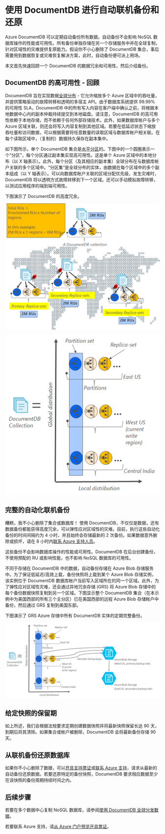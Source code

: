 <properties
    pageTitle="使用 DocumentDB 进行联机备份和还原 | Azure"
    description="了解如何使用 Azure DocumentDB 执行 NoSQL 数据库的自动备份和还原。"
    keywords="备份和还原, 联机备份"
    services="documentdb"
    documentationcenter=""
    author="RahulPrasad16"
    manager="jhubbard"
    editor="monicar" />
<tags
    ms.assetid="98eade4a-7ef4-4667-b167-6603ecd80b79"
    ms.service="documentdb"
    ms.workload="data-services"
    ms.tgt_pltfrm="na"
    ms.devlang="multiple"
    ms.topic="article"
    ms.date="02/06/2017"
    wacn.date="03/22/2017"
    ms.author="raprasa" />  


# 使用 DocumentDB 进行自动联机备份和还原
Azure DocumentDB 可以定期自动备份所有数据。自动备份不会影响 NoSQL 数据库操作的性能或可用性。所有备份单独存储在另一个存储服务中并在全球复制，针对区域性的灾难提供复原能力。假设你不小心删除了 DocumentDB 集合，事后需要用到数据恢复或灾难恢复解决方案，此时，自动备份便可派上用场。

本文首先快速回顾一个 DocumentDB 的数据冗余和可用性，然后介绍备份。

## DocumentDB 的高可用性 - 回顾
DocumentDB 旨在实现数据[全球分布](/documentation/articles/documentdb-distribute-data-globally/) - 它允许缩放多个 Azure 区域中的吞吐量，并提供策略驱动的故障转移和透明的多宿主 API。由于数据库系统提供 99.99% 的可用性 SLA，DocumentDB 中的所有写入内容在客户端中确认之前，将根据本地数据中心内的副本仲裁持续提交到本地磁盘。请注意，DocumentDB 的高可用性依赖于本地存储，而不依赖于任何外部存储技术。此外，如果数据库帐户与多个 Azure 区域关联，则还会将写入内容复制到其他区域。若要在低延迟状态下缩放吞吐量和访问数据，可以根据需要将任意数量的读取区域与数据库帐户相关联。在每个读取区域中，（复制的）数据持久保存在副本集中。

如下图所示，单个 DocumentDB 集合是[水平分区](/documentation/articles/documentdb-partition-data/)的。下图中的一个圆圈表示一个“分区”，每个分区通过副本集实现高可用性。这是单个 Azure 区域中的本地分布（以 X 轴表示）。此外，每个分区（及其相应的副本集）全球分布在与数据库帐户关联的多个区域中。“分区集”是全球分布的实体，由数据在每个区域中的多个副本组成（以 Y 轴表示）。可以向数据库帐户关联的区域分配优先级，发生灾难时，DocumentDB 将以透明方式故障转移到下一个区域。还可以手动模拟故障转移，以测试应用程序的端到端可用性。

下图演示了 DocumentDB 的高度冗余。

![DocumentDB 的高度冗余](./media/documentdb-online-backup-and-restore/azure-documentdb-nosql-database-redundancy.png)  


![DocumentDB 的高度冗余](./media/documentdb-online-backup-and-restore/azure-documentdb-nosql-database-global-distribution.png)  


## 完整的自动化联机备份
糟糕，我不小心删除了集合或数据库！ 使用 DocumentDB，不仅仅是数据，还有数据备份都能获得高度冗余，可以弹性应对区域性的灾难。目前，执行这些自动化备份的时间间隔约为 4 小时，并且始终会存储最新的 2 次备份。如果数据意外删除或损坏，请在 8 小时内[联系 Azure 支持人员](/support/contact/)。

这些备份不会影响数据库操作的性能或可用性。DocumentDB 在后台创建备份，不使用预配的 RU 或影响性能，也不影响 NoSQL 数据库的可用性。

不同于存储在 DocumentDB 中的数据，自动备份存储在 Azure Blob 存储服务中。为了保证低延迟/高效上载，备份快照将上载到某个 Azure Blob 存储实例，该实例位于 DocumentDB 数据库帐户当前写入区域所在的同一个区域。此外，为了弹性应对区域性灾难，还会通过异地冗余存储 (GRS) 将 Azure Blob 存储中的每个备份数据快照复制到另一个区域。下图显示整个 DocumentDB 集合（在本示例中为美国西部的所有三个主分区）已在美国西部的远程 Azure Blob 存储帐户中备份，然后通过 GRS 复制到美国东部。

下图演示了 GRS Azure 存储中所有 DocumentDB 实体的定期完整备份。

![GRS Azure 存储中所有 DocumentDB 实体的定期完整备份](./media/documentdb-online-backup-and-restore/azure-documentdb-nosql-database-automatic-backup.png)  


## 给定快照的保留期
如上所述，我们会根据法规要求定期创建数据快照并将最新快照保留长达 90 天，到期后将其清除。如果集合或帐户被删除，DocumentDB 会将最新备份存储 90 天。

## 从联机备份还原数据库
如果你不小心删除了数据，可以[开具支持票证](https://portal.azure.cn/?#blade/Microsoft_Azure_Support/HelpAndSupportBlade)或[联系 Azure 支持](/support/contact/)，请求从最新的自动备份还原数据。若要还原特定的备份快照，DocumentDB 要求相应数据至少在该快照的备份周期持续时间之内。

## 后续步骤
若要在多个数据中心复制 NoSQL 数据库，请参阅[使用 DocumentDB 全球分发数据](/documentation/articles/documentdb-distribute-data-globally/)。

若要联系 Azure 支持，请[从 Azure 门户预览开具票证](https://portal.azure.cn/?#blade/Microsoft_Azure_Support/HelpAndSupportBlade)。

<!---HONumber=Mooncake_0313_2017-->
<!---Update_Description: wording update -->